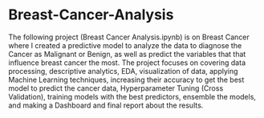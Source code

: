 # Breast-Cancer-Analysis

The following project (Breast Cancer Analysis.ipynb) is on Breast Cancer where I created a predictive model to analyze the data to diagnose the Cancer as Malignant or Benign, as well as predict the variables that that influence breast cancer the most. The project focuses on covering data processing, descriptive analytics, EDA, visualization of data, applying Machine Learning techniques, increasing their accuracy to get the best model to predict the cancer data, Hyperparameter Tuning (Cross Validation), training models with the best predictors, ensemble the models, and making a Dashboard and final report about the results.
